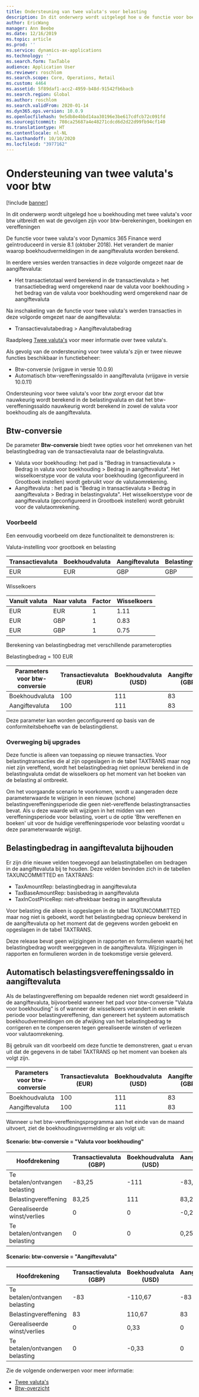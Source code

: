```yaml
---
title: Ondersteuning van twee valuta's voor belasting
description: In dit onderwerp wordt uitgelegd hoe u de functie voor boekhouding met twee valuta's uitbreidt in het belastingdomein en wat de gevolgen zijn bij het berekenen en boeken van belasting
author: EricWang
manager: Ann Beebe
ms.date: 12/16/2019
ms.topic: article
ms.prod: ''
ms.service: dynamics-ax-applications
ms.technology: ''
ms.search.form: TaxTable
audience: Application User
ms.reviewer: roschlom
ms.search.scope: Core, Operations, Retail
ms.custom: 4464
ms.assetid: 5f89daf1-acc2-4959-b48d-91542fb6bacb
ms.search.region: Global
ms.author: roschlom
ms.search.validFrom: 2020-01-14
ms.dyn365.ops.version: 10.0.9
ms.openlocfilehash: 9e5db8e4bbd14aa30196e3be617cdfcb72c091fd
ms.sourcegitcommit: 708ca25687a4e48271cdcd6d2d22d99fb94cf140
ms.translationtype: HT
ms.contentlocale: nl-NL
ms.lasthandoff: 10/10/2020
ms.locfileid: "3977162"
---
```

# <a name="dual-currency-support-for-sales-tax"></a>Ondersteuning van twee valuta's voor btw
[!include [banner](../includes/banner.md)]

In dit onderwerp wordt uitgelegd hoe u boekhouding met twee valuta's voor btw uitbreidt en wat de gevolgen zijn voor btw-berekeningen, boekingen en vereffeningen

De functie voor twee valuta's voor Dynamics 365 Finance werd geïntroduceerd in versie 8.1 (oktober 2018). Het verandert de manier waarop boekhoudvermeldingen in de aangiftevaluta worden berekend.

In eerdere versies werden transacties in deze volgorde omgezet naar de aangiftevaluta: 

- Het transactietotaal werd berekend in de transactievaluta > het transactiebedrag werd omgerekend naar de valuta voor boekhouding > het bedrag van de valuta voor boekhouding werd omgerekend naar de aangiftevaluta

Na inschakeling van de functie voor twee valuta's werden transacties in deze volgorde omgezet naar de aangiftevaluta:

- Transactievalutabedrag > Aangiftevalutabedrag

Raadpleeg [Twee valuta's](dual-currency.md) voor meer informatie over twee valuta's.

Als gevolg van de ondersteuning voor twee valuta's zijn er twee nieuwe functies beschikbaar in functiebeheer: 

- Btw-conversie (vrijgave in versie 10.0.9)
- Automatisch btw-vereffeningssaldo in aangiftevaluta (vrijgave in versie 10.0.11)

Ondersteuning voor twee valuta's voor btw zorgt ervoor dat btw nauwkeurig wordt berekend in de belastingvaluta en dat het btw-vereffeningssaldo nauwkeurig wordt berekend in zowel de valuta voor boekhouding als de aangiftevaluta. 

## <a name="sales-tax-conversion"></a>Btw-conversie

De parameter **Btw-conversie** biedt twee opties voor het omrekenen van het belastingbedrag van de transactievaluta naar de belastingvaluta. 

- Valuta voor boekhouding: het pad is "Bedrag in transactievaluta > Bedrag in valuta voor boekhouding > Bedrag in aangiftevaluta". Het wisselkoerstype voor de valuta voor boekhouding (geconfigureerd in Grootboek instellen) wordt gebruikt voor de valutaomrekening.
- Aangiftevaluta : het pad is "Bedrag in transactievaluta > Bedrag in aangiftevaluta > Bedrag in belastingvaluta". Het wisselkoerstype voor de aangiftevaluta (geconfigureerd in Grootboek instellen) wordt gebruikt voor de valutaomrekening.

### <a name="example"></a>Voorbeeld

Een eenvoudig voorbeeld om deze functionaliteit te demonstreren is:

Valuta-instelling voor grootboek en belasting

| Transactievaluta | Boekhoudvaluta | Aangiftevaluta | Belastingvaluta |
| -------------------- | ------------------- | ------------------ | ------------ |
| EUR                  | EUR                 | GBP                | GBP          |

Wisselkoers

| Vanuit valuta | Naar valuta | Factor | Wisselkoers |
| ------------- | ----------- | ------ | ------------- |
| EUR           | EUR         | 1      | 1.11          |
| EUR           | GBP         | 1      | 0.83          |
| EUR           | GBP         | 1      | 0.75          |

Berekening van belastingbedrag met verschillende parameteropties

Belastingbedrag = 100 EUR

| Parameters voor btw-conversie | Transactievaluta (EUR) | Boekhoudvaluta (USD) | Aangiftevaluta (GBP) | Belastingvaluta (GBP) |
| ------------------------------- | -------------------------- | ------------------------- | ------------------------ | ------------------ |
| Boekhoudvaluta             | 100                        | 111                       | 83                       | **83.25**          |
| Aangiftevaluta              | 100                        | 111                       | 83                       | **83**             |

Deze parameter kan worden geconfigureerd op basis van de conformiteitsbehoefte van de belastingdienst.


### <a name="upgrade-consideration"></a>Overweging bij upgrades

Deze functie is alleen van toepassing op nieuwe transacties. Voor belastingtransacties die al zijn opgeslagen in de tabel TAXTRANS maar nog niet zijn vereffend, wordt het belastingbedrag niet opnieuw berekend in de belastingvaluta omdat de wisselkoers op het moment van het boeken van de belasting al ontbreekt.

Om het voorgaande scenario te voorkomen, wordt u aangeraden deze parameterwaarde te wijzigen in een nieuwe (schone) belastingvereffeningsperiode die geen niet-vereffende belastingtransacties bevat. Als u deze waarde wilt wijzigen in het midden van een vereffeningsperiode voor belasting, voert u de optie 'Btw vereffenen en boeken' uit voor de huidige vereffeningsperiode voor belasting voordat u deze parameterwaarde wijzigt.


## <a name="track-reporting-currency-tax-amount"></a>Belastingbedrag in aangiftevaluta bijhouden

Er zijn drie nieuwe velden toegevoegd aan belastingtabellen om bedragen in de aangiftevaluta bij te houden. Deze velden bevinden zich in de tabellen TAXUNCOMMITTED en TAXTRANS:

- TaxAmountRep: belastingbedrag in aangiftevaluta
- TaxBaseAmountRep: basisbedrag in aangiftevaluta
- TaxInCostPriceRep: niet-aftrekbaar bedrag in aangiftevaluta

Voor belasting die alleen is opgeslagen in de tabel TAXUNCOMMITTED maar nog niet is geboekt, wordt het belastingbedrag opnieuw berekend in de aangiftevaluta op het moment dat de gegevens worden geboekt en opgeslagen in de tabel TAXTRANS.

Deze release bevat geen wijzigingen in rapporten en formulieren waarbij het belastingbedrag wordt weergegeven in de aangiftevaluta. Wijzigingen in rapporten en formulieren worden in de toekomstige versie geleverd.



## <a name="tax-settlement-auto-balance-in-reporting-currency"></a>Automatisch belastingsvereffeningssaldo in aangiftevaluta

Als de belastingvereffening om bepaalde redenen niet wordt gesaldeerd in de aangiftevaluta, bijvoorbeeld wanneer het pad voor btw-conversie "Valuta voor boekhouding" is of wanneer de wisselkoers verandert in een enkele periode voor belastingvereffening, dan genereert het systeem automatisch boekhoudvermeldingen om de afwijking van het belastingbedrag te corrigeren en te compenseren tegen gerealiseerde winsten of verliezen voor valutaomrekening.

Bij gebruik van dit voorbeeld om deze functie te demonstreren, gaat u ervan uit dat de gegevens in de tabel TAXTRANS op het moment van boeken als volgt zijn.

| Parameters voor btw-conversie | Transactievaluta (EUR) | Boekhoudvaluta (USD) | Aangiftevaluta (GBP) | Belastingvaluta (GBP) |
| ------------------------------- | -------------------------- | ------------------------- | ------------------------ | ------------------ |
| Boekhoudvaluta             | 100                        | 111                       | 83                       | **83,25**          |
| Aangiftevaluta              | 100                        | 111                       | 83                       | **83**             |

Wanneer u het btw-vereffeningsprogramma aan het einde van de maand uitvoert, ziet de boekhoudingsvermelding er als volgt uit:
#### <a name="scenario-sales-tax-conversion--accounting-currency"></a>Scenario: btw-conversie = "Valuta voor boekhouding"

| Hoofdrekening           | Transactievaluta (GBP) | Boekhoudvaluta (USD) | Aangiftevaluta (GBP) |
| ---------------------- | -------------------------- | ------------------------- | ------------------------ |
| Te betalen/ontvangen belasting | -83,25                     | -111                      | -83,25                   |
| Belastingvereffening         | 83,25                      | 111                       | 83,25                    |
| Gerealiseerde winst/verlies     | 0                          | 0                         | -0,25                    |
| Te betalen/ontvangen belasting | 0                          | 0                         | 0,25                     |

#### <a name="scenario-sales-tax-conversion--reporting-currency"></a>Scenario: btw-conversie = "Aangiftevaluta"


| Hoofdrekening           | Transactievaluta (GBP) | Boekhoudvaluta (USD) | Aangiftevaluta (GBP) |
| ---------------------- | -------------------------- | ------------------------- | ------------------------ |
| Te betalen/ontvangen belasting | -83                        | -110,67                   | -83                      |
| Belastingvereffening         | 83                         | 110,67                    | 83                       |
| Gerealiseerde winst/verlies     | 0                          | 0,33                      | 0                        |
| Te betalen/ontvangen belasting | 0                          | -0,33                     | 0                        |



Zie de volgende onderwerpen voor meer informatie:

- [Twee valuta's](dual-currency.md)
- [Btw-overzicht](indirect-taxes-overview.md)

